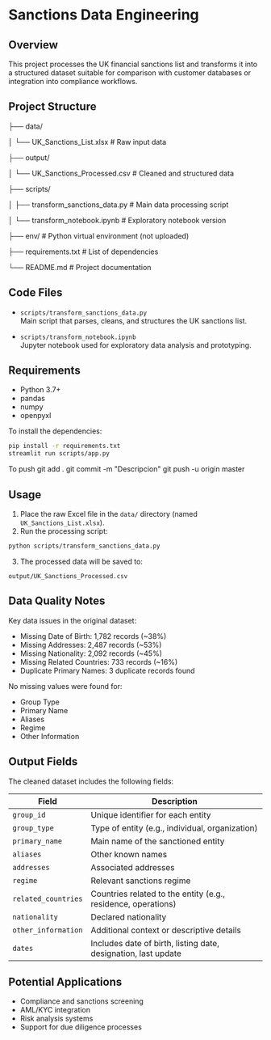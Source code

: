 
# Sanctions Data Engineering 

## Overview
This project processes the UK financial sanctions list and transforms it into a structured dataset suitable for comparison with customer databases or integration into compliance workflows.

## Project Structure


  ├── data/
  
  │   └── UK\_Sanctions\_List.xlsx         # Raw input data
  
  ├── output/
  
  │   └── UK\_Sanctions\_Processed.csv     # Cleaned and structured data
  
  ├── scripts/
  
  │   ├── transform\_sanctions\_data.py    # Main data processing script
  
  │   └── transform\_notebook.ipynb       # Exploratory notebook version
  
  ├── env/                               # Python virtual environment (not uploaded)
  
  ├── requirements.txt                   # List of dependencies
  
  └── README.md                          # Project documentation


## Code Files

- `scripts/transform_sanctions_data.py`  
  Main script that parses, cleans, and structures the UK sanctions list.

- `scripts/transform_notebook.ipynb`  
  Jupyter notebook used for exploratory data analysis and prototyping.

## Requirements

- Python 3.7+
- pandas
- numpy
- openpyxl

To install the dependencies:

```bash
pip install -r requirements.txt
streamlit run scripts/app.py

````

To push
git add .
git commit -m "Descripcion"
git push -u origin master


## Usage

1. Place the raw Excel file in the `data/` directory (named `UK_Sanctions_List.xlsx`).
2. Run the processing script:

```bash
python scripts/transform_sanctions_data.py
```

3. The processed data will be saved to:

```
output/UK_Sanctions_Processed.csv
```

## Data Quality Notes

Key data issues in the original dataset:

* Missing Date of Birth: 1,782 records (\~38%)
* Missing Addresses: 2,487 records (\~53%)
* Missing Nationality: 2,092 records (\~45%)
* Missing Related Countries: 733 records (\~16%)
* Duplicate Primary Names: 3 duplicate records found

No missing values were found for:

* Group Type
* Primary Name
* Aliases
* Regime
* Other Information

## Output Fields

The cleaned dataset includes the following fields:

| Field               | Description                                                    |
| ------------------- | -------------------------------------------------------------- |
| `group_id`          | Unique identifier for each entity                              |
| `group_type`        | Type of entity (e.g., individual, organization)                |
| `primary_name`      | Main name of the sanctioned entity                             |
| `aliases`           | Other known names                                              |
| `addresses`         | Associated addresses                                           |
| `regime`            | Relevant sanctions regime                                      |
| `related_countries` | Countries related to the entity (e.g., residence, operations)  |
| `nationality`       | Declared nationality                                           |
| `other_information` | Additional context or descriptive details                      |
| `dates`             | Includes date of birth, listing date, designation, last update |

## Potential Applications

* Compliance and sanctions screening
* AML/KYC integration
* Risk analysis systems
* Support for due diligence processes

